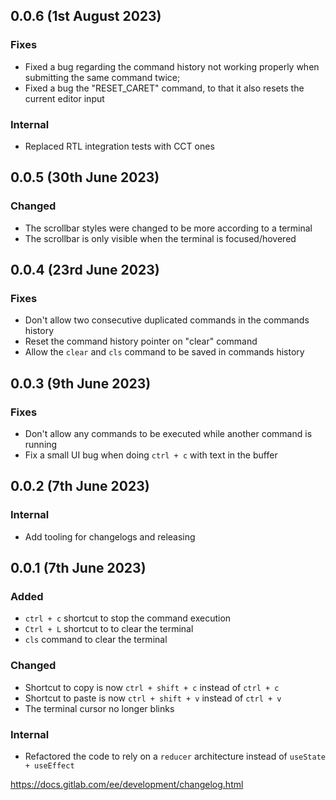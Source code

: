 ## 0.0.6 (1st August 2023)

### Fixes

- Fixed a bug regarding the command history not working properly when submitting the same command twice;
- Fixed a bug the "RESET_CARET" command, to that it also resets the current editor input

### Internal

- Replaced RTL integration tests with CCT ones

## 0.0.5 (30th June 2023)

### Changed

- The scrollbar styles were changed to be more according to a terminal
- The scrollbar is only visible when the terminal is focused/hovered

## 0.0.4 (23rd June 2023)

### Fixes

- Don't allow two consecutive duplicated commands in the commands history
- Reset the command history pointer on "clear" command
- Allow the `clear` and `cls` command to be saved in commands history

## 0.0.3 (9th June 2023)

### Fixes

- Don't allow any commands to be executed while another command is running
- Fix a small UI bug when doing `ctrl + c` with text in the buffer

## 0.0.2 (7th June 2023)

### Internal

- Add tooling for changelogs and releasing

## 0.0.1 (7th June 2023)

### Added

- `ctrl + c` shortcut to stop the command execution
- `Ctrl + L` shortcut to to clear the terminal
- `cls` command to clear the terminal

### Changed

- Shortcut to copy is now `ctrl + shift + c` instead of `ctrl + c`
- Shortcut to paste is now `ctrl + shift + v` instead of `ctrl + v`
- The terminal cursor no longer blinks

### Internal

- Refactored the code to rely on a `reducer` architecture instead of `useState + useEffect`

https://docs.gitlab.com/ee/development/changelog.html
